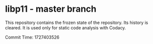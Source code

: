 # libp11 - master branch

This repository contains the frozen state of the repository.
Its history is cleared. It is used only for static code
analysis with Codacy.

Commit Time: 1727403526
